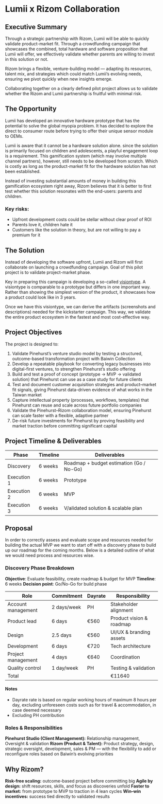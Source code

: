 # Lumii x Rizom Collaboration 

## Executive Summary

Through a strategic partnership with Rizom, Lumii will be able to quickly validate product-market fit. Through a crowdfunding campaign that showcases the combined, total hardware and software proposition that Lumii will offer, we effectively validate whether parents are willing to invest in this solution or not. 

Rizom brings a flexible, venture-building model — adapting its resources, talent mix, and strategies which could match Lumii’s evolving needs, ensuring we pivot quickly when new insights emerge. 

Collaborating together on a clearly defined pilot project allows us to validate whether the Rizom and Lumii partnership is fruitful with minimal risk.


## The Opportunity

Lumii has developed an innovative hardware prototype that has the potential to solve the global myopia problem. It has decided to explore the direct to consumer route before trying to offer their unique sensor module to OEMs.


Lumii is aware that it cannot be a hardware solution alone. since the solution is primarily focused on children and adolescents, a playful engagement loop is a requirement. This gamification system (which may involve multiple channel partners), however, still needs to be developed from scratch. Which is costly as long as the product-market fit for the hardware solution has not been established.

Instead of investing substantial amounts of money in building this gamification ecosystem right away, Rizom believes that it is better to first test whether this solution resonates with the end-users: parents and children.


### Key risks:

- Upfront development costs could be stellar without clear proof of ROI
- Parents love it, children hate it
- Customers like the solution in theory, but are not willing to pay a premium for it


## The Solution

Instead of developing the software upfront, Lumii and Rizom will first collaborate on launching a crowdfunding campaign. Goal of this pilot project is to validate project-market phase.

Key in preparing this campaign is developing a so-called [visiontype](https://designmap.com/ideas/visiontypes-create-and-share-a-product-vision). A visiontype is comparable to a prototype but differs in one important way. Rather than showing the simplest version of the product, it showcases how a product could look like in 3 years. 

Once we have this visiontype, we can derive the artifacts (screenshots and descriptions) needed for the kickstarter campaign. This way, we validate the entire product ecosystem in the fastest and most cost-effective way.


## Project Objectives

The project is designed to:

1. Validate Pinehurst’s venture studio model by testing a structured, outcome-based transformation project with Baiwin Collection
2. Develop a repeatable playbook for converting legacy businesses into digital-first ventures, to strengthen Pinehurst’s studio offering
3. Build and test a proof of concept (prototype → MVP → validated solution) that Pinehurst can use as a case study for future clients
3. Test and document customer acquisition strategies and product–market fit signals, giving Pinehurst data-driven evidence of what works in the Taiwan market
4. Capture intellectual property (processes, workflows, templates) that Pinehurst can reuse and scale across future portfolio companies
5. Validate the Pinehurst–Rizom collaboration model, ensuring Pinehurst can scale faster with a flexible, adaptive partner
6. De-risk future investments for Pinehurst by proving feasibility and market traction before committing significant capital


## Project Timeline & Deliverables

| Phase | Timeline | Deliverables |
|-------|----------|--------------|
| Discovery | 6 weeks | Roadmap + budget estimation (Go / No-Go) |
| Execution 1 | 6 weeks | Prototype |
| Execution 2 | 6 weeks | MVP |
| Execution 3 | 6 weeks | V/alidated solution & scalable plan |


## Proposal

In order to correctly assess and evaluate scope and resources needed for building the actual MVP we want to start off with a discovery phase to build up our roadmap for the coming months. Below is a detailed outline of what we would need process and resources wise. 

### Discovery Phase Breakdown
**Objective**: Evaluate feasibility, create roadmap & budget for MVP
**Timeline**: 6 weeks
**Decision point**: Go/No-Go for build phase

| Role | Commitment | Dayrate | Responsibility |
|------|------------|----------|-------------| 
| Account management | 2 days/week | PH | Stakeholder alignment |
| Product lead| 6 days | €560 | Product vision & roadmap |
| Design | 2.5 days | €560 | UI/UX & branding assets |
| Development | 6 days | €720 |Tech architecture |
| Project management | 4 days | €640 | Coordination |
| Quality control | 1 day/week | PH | Testing & validation |
| Total | | | €11640 |

#### Notes

- Dayrate rate is based on regular working hours of maximum 8 hours per day, excluding unforeseen costs such as for travel & accommodation, in case deemed necessary
- Excluding PH contribution

### Roles & Responsibilities

**Pinehurst Studio (Client Management):**  Relationship management, Oversight & validation
**Rizom (Product & Talent):** Product strategy, design, strategic oversight, development, sales & PM — with the flexibility to add or reconfigure roles based on Baiwin’s evolving priorities


## Why Rizom?

**Risk-free scaling:** outcome-based project before committing big
**Agile by design:** shift resources, skills, and focus as discoveries unfold
**Faster to market:** from prototype to MVP to traction in 4 lean cycles
**Win–win incentives:** success tied directly to validated results